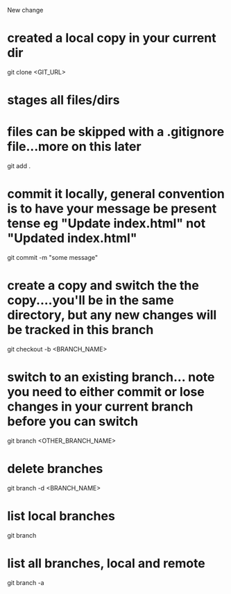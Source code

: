 New change

# created a local copy in your current dir
git clone <GIT_URL>
# stages all files/dirs
# files can be skipped with a .gitignore file...more on this later
git add .
# commit it locally, general convention is to have your message be present tense eg "Update index.html" not "Updated index.html"
git commit -m "some message"
# create a copy and switch the the copy....you'll be in the same directory, but any new changes will be tracked in this branch
git checkout -b <BRANCH_NAME>
# switch to an existing branch... note you need to either commit or lose changes in your current branch before you can switch
git branch <OTHER_BRANCH_NAME>
# delete branches
git branch -d <BRANCH_NAME>
# list local branches
git branch
# list all branches, local and remote
git branch -a
